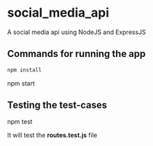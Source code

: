 # social_media_api
A social media api using NodeJS and ExpressJS 

## Commands for running the app
```markdown
npm install
```

npm start 

## Testing the test-cases
npm test <br>
<p>It will test the <b>routes.test.js</b> file </p>

